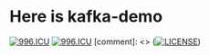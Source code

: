 # Here is kafka-demo
[![996.ICU](https://img.shields.io/badge/link-996.icu-red.svg)](https://996.icu) 
[![996.ICU](https://camo.githubusercontent.com/a72e7743f15db219a6aba534f9de456e86268dd6/68747470733a2f2f696d672e736869656c64732e696f2f62616467652f6c6963656e73652d416e74692532303939362d626c75652e7376673f7374796c653d666c61742d737175617265)](https://github.com/996icu/996.ICU/blob/master/LICENSE) 
[comment]: <> (<a href="https://github.com/996icu/996.ICU/blob/master/LICENSE"><img src="https://camo.githubusercontent.com/a72e7743f15db219a6aba534f9de456e86268dd6/68747470733a2f2f696d672e736869656c64732e696f2f62616467652f6c6963656e73652d416e74692532303939362d626c75652e7376673f7374796c653d666c61742d737175617265" alt="LICENSE" data-canonical-src="https://img.shields.io/badge/license-Anti%20996-blue.svg?style=flat-square" style="max-width:100%;"></a>)
